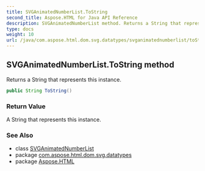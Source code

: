 ```yaml
---
title: SVGAnimatedNumberList.ToString
second_title: Aspose.HTML for Java API Reference
description: SVGAnimatedNumberList method. Returns a String that represents this instance
type: docs
weight: 10
url: /java/com.aspose.html.dom.svg.datatypes/svganimatednumberlist/toString/
---
```

## SVGAnimatedNumberList.ToString method

Returns a String that represents this instance.

```java
public String ToString()
```

### Return Value

A String that represents this instance.

### See Also

* class [SVGAnimatedNumberList](../)
* package [com.aspose.html.dom.svg.datatypes](../../svganimatednumberlist/)
* package [Aspose.HTML](../../../)
